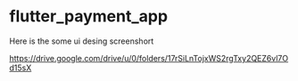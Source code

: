 # flutter_payment_app

Here is the some ui desing screenshort

https://drive.google.com/drive/u/0/folders/17rSiLnTojxWS2rgTxy2QEZ6vl7Od15sX
